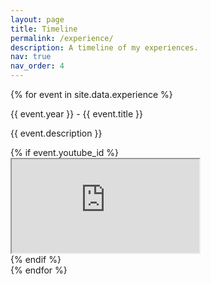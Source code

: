 ```yaml
---
layout: page
title: Timeline
permalink: /experience/
description: A timeline of my experiences.
nav: true
nav_order: 4
---
```


<div class="timeline">
  {% for event in site.data.experience %}
    <div class="timeline-item">
      <div class="timeline-marker"></div>
      <div class="timeline-content">
        <p class="timeline-title">{{ event.year }} - {{ event.title }}</p>
        <p>{{ event.description }}</p>
        {% if event.youtube_id %}
          <div class="embed-responsive embed-responsive-16by9">
            <iframe class="embed-responsive-item" src="https://www.youtube.com/embed/{{ event.youtube_id }}" allowfullscreen></iframe>
          </div>
        {% endif %}
      </div>
    </div>
  {% endfor %}
</div>
